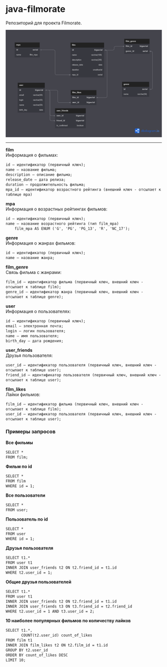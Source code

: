 # java-filmorate
Репозиторий для проекта Filmorate.  
  
<img src="db_scheme.png">  
  
------  
**film**  
Информация о фильмах:  
  
    id — идентификатор (первичный ключ);
    name — название фильма;
    description — описание фильма;
    release_date — дата релиза;
    duration — продолжительность фильма;
    mpa_id — идентификатор возрастного рейтинга (внешний ключ - отсылает к таблице mpa)

**mpa**  
Информация о возрастных рейтингах фильмов:

    id — идентификатор (первичный ключ);
    name — название возрастного рейтинга (тип film_mpa)
        film_mpa AS ENUM ('G', 'PG', 'PG_13', 'R', 'NC_17');

**genre**  
Информация о жанрах фильмов:

    id — идентификатор (первичный ключ);
    name — название жанра;

**film_genre**  
Связь фильма с жанрами:

    film_id — идентификатор фильма (первичный ключ, внешний ключ - отсылает к таблице film);
    genre_id — идентификатор жанра (первичный ключ, внешний ключ - отсылает к таблице genre);
 
**user**  
Информация о пользователях: 
  
    id — идентификатор (первичный ключ);
    email — электронная почта;
    login — логин пользователя;
    name — имя пользователя;
    birth_day — дата рождения; 

**user_friends**  
Друзья пользователя: 
  
    user_id — идентификатор пользователя (первичный ключ, внешний ключ - отсылает к таблице user);
    friend_id — идентификатор пользователя (первичный ключ, внешний ключ - отсылает к таблице user);

**film_likes**  
Лайки фильмов: 
  
    film_id — идентификатор фильма (первичный ключ, внешний ключ - отсылает к таблице film);
    user_id — идентификатор пользователя (первичный ключ, внешний ключ - отсылает к таблице user);

### Примеры запросов  
**Все фильмы**
```roomsql
SELECT * 
FROM film;
```

**Фильм по id**
```roomsql
SELECT * 
FROM film
WHERE id = 1;
```

**Все пользователи**
```roomsql
SELECT * 
FROM user;
```

**Пользователь по id**
```roomsql
SELECT * 
FROM user
WHERE id = 1;
```

**Друзья пользователя**
```roomsql
SELECT t1.* 
FROM user t1
INNER JOIN user_friends t2 ON t2.friend_id = t1.id
WHERE t2.user_id = 1;
```

**Общие друзья пользователей**
```roomsql
SELECT t1.* 
FROM user t1
INNER JOIN user_friends t2 ON t2.friend_id = t1.id
INNER JOIN user_friends t3 ON t3.friend_id = t2.friend_id
WHERE t2.user_id = 1 AND t3.user_id = 2;
```

**10 наиболее популярных фильмов по количеству лайков**
```roomsql
SELECT t1.*,
       COUNT(t2.user_id) count_of_likes
FROM film t1
INNER JOIN film_likes t2 ON t2.film_id = t1.id
GROUP BY t2.user_id
ORDER BY count_of_likes DESC
LIMIT 10;
```